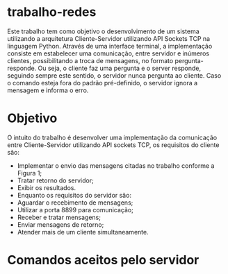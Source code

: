 # trabalho-redes

Este trabalho tem como objetivo o desenvolvimento de um sistema utilizando a arquitetura Cliente-Servidor utilizando API Sockets TCP na linguagem Python. Através de uma interface terminal, a implementação consiste em estabelecer uma comunicação, entre servidor e inúmeros clientes, possibilitando a troca de mensagens, no formato pergunta-responde. Ou seja, o cliente faz uma pergunta e o server responde, seguindo sempre este sentido, o servidor nunca pergunta ao cliente. Caso o comando esteja fora do padrão pré-definido, o servidor ignora a mensagem e informa o erro.

# Objetivo
O intuito do trabalho é desenvolver uma implementação da comunicação entre Cliente-Servidor utilizando API sockets TCP, os requisitos do cliente são: 
- Implementar o envio das mensagens citadas no trabalho conforme a Figura 1; 
- Tratar retorno do servidor; 
- Exibir os resultados. 
- Enquanto os requisitos do servidor são: 
- Aguardar o recebimento de mensagens; 
- Utilizar a porta 8899 para comunicação; 
- Receber e tratar mensagens; 
- Enviar mensagens de retorno; 
- Atender mais de um cliente simultaneamente.

# Comandos aceitos pelo servidor
